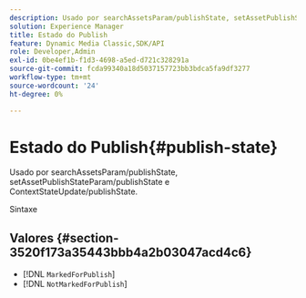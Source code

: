 ```yaml
---
description: Usado por searchAssetsParam/publishState, setAssetPublishStateParam/publishState e ContextStateUpdate/publishState.
solution: Experience Manager
title: Estado do Publish
feature: Dynamic Media Classic,SDK/API
role: Developer,Admin
exl-id: 0be4ef1b-f1d3-4698-a5ed-d721c328291a
source-git-commit: fcda99340a18d5037157723bb3bdca5fa9df3277
workflow-type: tm+mt
source-wordcount: '24'
ht-degree: 0%

---
```


# Estado do Publish{#publish-state}

Usado por searchAssetsParam/publishState, setAssetPublishStateParam/publishState e ContextStateUpdate/publishState.

Sintaxe

## Valores {#section-3520f173a35443bbb4a2b03047acd4c6}

* [!DNL `MarkedForPublish`]
* [!DNL `NotMarkedForPublish`]
